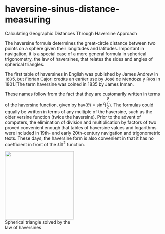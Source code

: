 # haversine-sinus-distance-measuring
Calculating Geographic Distances Through Haversine Approach

The haversine formula determines the great-circle distance between two points on a sphere given their longitudes and latitudes. Important in navigation, it is a special case of a more general formula in spherical trigonometry, the law of haversines, that relates the sides and angles of spherical triangles.

The first table of haversines in English was published by James Andrew in 1805, but Florian Cajori credits an earlier use by José de Mendoza y Ríos in 1801.[The term haversine was coined in 1835 by James Inman.

These names follow from the fact that they are customarily written in terms of the haversine function, given by <span class="texhtml">hav(<i>θ</i>) = sin<sup>2</sup>(<span role="math" class="sfrac nowrap tion" style="display:inline-block; vertical-align:-0.5em; font-size:85%; text-align:center;"><span class="num" style="display:block; line-height:1em; margin:0 0.1em;"><i>θ</i></span><span class="slash visualhide">/</span><span class="den" style="display:block; line-height:1em; margin:0 0.1em; border-top:1px solid;">2</span></span>)</span>. The formulas could equally be written in terms of any multiple of the haversine, such as the older versine function (twice the haversine). Prior to the advent of computers, the elimination of division and multiplication by factors of two proved convenient enough that tables of haversine values and logarithms were included in 19th- and early 20th-century navigation and trigonometric texts. These days, the haversine form is also convenient in that it has no coefficient in front of the <span class="texhtml">sin<sup>2</sup></span> function.

<div class="thumb tright"><div class="thumbinner" style="width:222px;"><a href="/wiki/File:Law-of-haversines.svg" class="image"><img alt="" src="http://upload.wikimedia.org/wikipedia/commons/thumb/3/38/Law-of-haversines.svg/220px-Law-of-haversines.svg.png" decoding="async" width="220" height="220" class="thumbimage" srcset="http://upload.wikimedia.org/wikipedia/commons/thumb/3/38/Law-of-haversines.svg/330px-Law-of-haversines.svg.png 1.5x, http://upload.wikimedia.org/wikipedia/commons/thumb/3/38/Law-of-haversines.svg/440px-Law-of-haversines.svg.png 2x" data-file-width="231" data-file-height="231"></a>  <div class="thumbcaption"><div class="magnify"></div>Spherical triangle solved by the law of haversines</div></div></div>